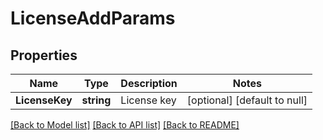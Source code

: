 # LicenseAddParams

## Properties
Name | Type | Description | Notes
------------ | ------------- | ------------- | -------------
**LicenseKey** | **string** | License key | [optional] [default to null]

[[Back to Model list]](../README.md#documentation-for-models) [[Back to API list]](../README.md#documentation-for-api-endpoints) [[Back to README]](../README.md)


